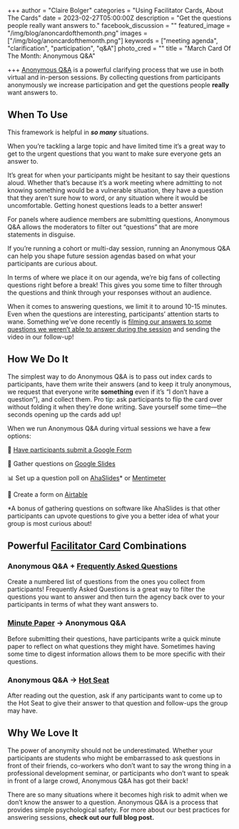 +++
author = "Claire Bolger"
categories = "Using Facilitator Cards, About The Cards"
date = 2023-02-27T05:00:00Z
description = "Get the questions people really want answers to."
facebook_discussion = ""
featured_image = "/img/blog/anoncardofthemonth.png"
images = ["/img/blog/anoncardofthemonth.png"]
keywords = ["meeting agenda", "clarification", "participation", "q&A"]
photo_cred = ""
title = "March Card Of The Month: Anonymous Q&A"

+++
[Anonymous Q&A](https://www.facilitator.cards/cards/anonymous-qa/) is a powerful clarifying process that we use in both virtual and in-person sessions. By collecting questions from participants anonymously we increase participation and get the questions people **really** want answers to.

## When To Use

This framework is helpful in **_so many_** situations.

When you’re tackling a large topic and have limited time it’s a great way to get to the urgent questions that you want to make sure everyone gets an answer to.

It’s great for when your participants might be hesitant to say their questions aloud. Whether that’s because it’s a work meeting where admitting to not knowing something would be a vulnerable situation, they have a question that they aren’t sure how to word, or any situation where it would be uncomfortable. Getting honest questions leads to a better answer!

For panels where audience members are submitting questions, Anonymous Q&A allows the moderators to filter out “questions” that are more statements in disguise.

If you’re running a cohort or multi-day session, running an Anonymous Q&A can help you shape future session agendas based on what your participants are curious about.

In terms of where we place it on our agenda, we’re big fans of collecting questions right before a break! This gives you some time to filter through the questions and think through your responses without an audience.

When it comes to answering questions, we limit it to around 10-15 minutes. Even when the questions are interesting, participants’ attention starts to wane. Something we’ve done recently is [filming our answers to some questions we weren’t able to answer during the session](https://youtu.be/_e3OfQ2DrcY) and sending the video in our follow-up!

## How We Do It

The simplest way to do Anonymous Q&A is to pass out index cards to participants, have them write their answers (and to keep it truly anonymous, we request that everyone write **something** even if it’s “I don’t have a question”), and collect them. Pro tip: ask participants to flip the card over without folding it when they’re done writing. Save yourself some time—the seconds opening up the cards add up!

When we run Anonymous Q&A during virtual sessions we have a few options:

🧾 [Have participants submit a Google Form](https://virtual.facilitator.cards/anonymous-qa-on-zoom-using-google-forms-meg-bolger)

🛝 Gather questions on [Google Slides](https://support.google.com/docs/answer/6386827?hl=en&co=GENIE.Platform%3DDesktop)

📊 Set up a question poll on [AhaSlides](https://ahaslides.com/)* or [Mentimeter](https://www.mentimeter.com/blog/stand-out-get-ahead/how-to-create-open-ended-questions)

💨 Create a form on [Airtable](https://airtable.com/)

\*A bonus of gathering questions on software like AhaSlides is that other participants can upvote questions to give you a better idea of what your group is most curious about!

## Powerful [Facilitator Card](https://shop.facilitator.cards/) Combinations

### Anonymous Q&A + [Frequently Asked Questions](https://www.facilitator.cards/cards/frequently-asked-questions/)

Create a numbered list of questions from the ones you collect from participants! Frequently Asked Questions is a great way to filter the questions you want to answer and then turn the agency back over to your participants in terms of what they want answers to.

### [Minute Paper](https://www.facilitator.cards/blog/february-card-of-the-month-minute-papers/) → Anonymous Q&A

Before submitting their questions, have participants write a quick minute paper to reflect on what questions they might have. Sometimes having some time to digest information allows them to be more specific with their questions.

### Anonymous Q&A → [Hot Seat](https://www.facilitator.cards/cards/hot-seat/)

After reading out the question, ask if any participants want to come up to the Hot Seat to give their answer to that question and follow-ups the group may have.

## Why We Love It

The power of anonymity should not be underestimated. Whether your participants are students who might be embarrassed to ask questions in front of their friends, co-workers who don’t want to say the wrong thing in a professional development seminar, or participants who don’t want to speak in front of a large crowd, Anonymous Q&A has got their back!

There are so many situations where it becomes high risk to admit when we don’t know the answer to a question. Anonymous Q&A is a process that provides simple psychological safety. For more about our best practices for answering sessions, **check out our full blog post.**